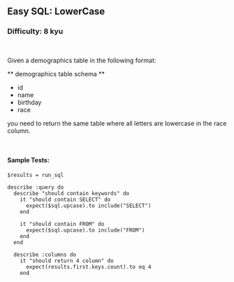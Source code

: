 ## Easy SQL: LowerCase
### Difficulty: 8 kyu

<br>

<p>Given a demographics table in the following format:</p>
<p>** demographics table schema **</p>
<ul>
<li>id</li>
<li>name</li>
<li>birthday</li>
<li>race</li>
</ul>
<p>you need to return the same table where all letters are lowercase in the race column.</p>


<br>

#### Sample Tests:

```
$results = run_sql
​
describe :query do
  describe "should contain keywords" do
    it "should contain SELECT" do
      expect($sql.upcase).to include("SELECT")
    end
​
    it "should contain FROM" do
      expect($sql.upcase).to include("FROM")
    end
  end
​
  describe :columns do
    it "should return 4 column" do
      expect(results.first.keys.count).to eq 4
    end
```